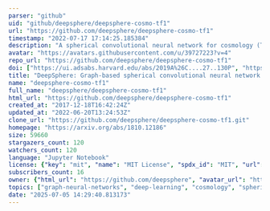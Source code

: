 ```yaml
---
parser: "github"
uid: "github/deepsphere/deepsphere-cosmo-tf1"
url: "https://github.com/deepsphere/deepsphere-cosmo-tf1"
timestamp: "2022-07-17 17:14:25.185384"
description: "A spherical convolutional neural network for cosmology (TFv1)."
avatar: "https://avatars.githubusercontent.com/u/39727223?v=4"
repo_url: "https://github.com/deepsphere/deepsphere-cosmo-tf1"
doi: ["https://ui.adsabs.harvard.edu/abs/2019A%26C....27..130P", "https://ui.adsabs.harvard.edu/abs/2020ascl.soft06008P/abstract"]
title: "DeepSphere: Graph-based spherical convolutional neural network for cosmology"
name: "deepsphere-cosmo-tf1"
full_name: "deepsphere/deepsphere-cosmo-tf1"
html_url: "https://github.com/deepsphere/deepsphere-cosmo-tf1"
created_at: "2017-12-18T16:42:24Z"
updated_at: "2022-06-20T13:24:53Z"
clone_url: "https://github.com/deepsphere/deepsphere-cosmo-tf1.git"
homepage: "https://arxiv.org/abs/1810.12186"
size: 59660
stargazers_count: 120
watchers_count: 120
language: "Jupyter Notebook"
license: {"key": "mit", "name": "MIT License", "spdx_id": "MIT", "url": "https://api.github.com/licenses/mit", "node_id": "MDc6TGljZW5zZTEz"}
subscribers_count: 16
owner: {"html_url": "https://github.com/deepsphere", "avatar_url": "https://avatars.githubusercontent.com/u/39727223?v=4", "login": "deepsphere", "type": "Organization"}
topics: ["graph-neural-networks", "deep-learning", "cosmology", "spherical-harmonics", "sphere", "tensorflow", "deepsphere"]
date: "2025-07-05 14:29:40.813173"
---
```


